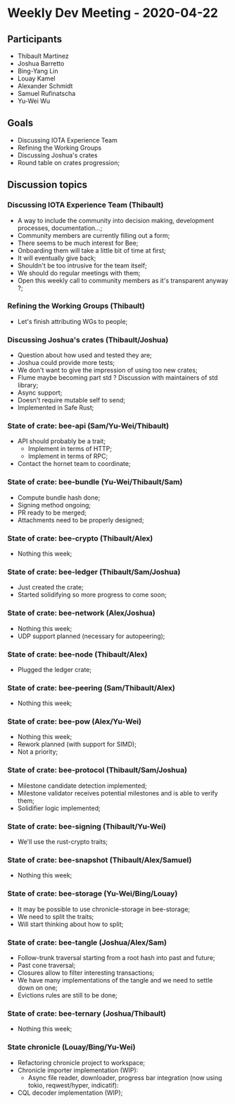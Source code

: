 # Weekly Dev Meeting - 2020-04-22

## Participants

- Thibault Martinez
- Joshua Barretto
- Bing-Yang Lin
- Louay Kamel
- Alexander Schmidt
- Samuel Rufinatscha
- Yu-Wei Wu

## Goals

- Discussing IOTA Experience Team
- Refining the Working Groups
- Discussing Joshua's crates
- Round table on crates progression;

## Discussion topics

### Discussing IOTA Experience Team (Thibault)

- A way to include the community into decision making, development processes, documentation...;
- Community members are currently filling out a form;
- There seems to be much interest for Bee;
- Onboarding them will take a little bit of time at first;
- It will eventually give back;
- Shouldn't be too intrusive for the team itself;
- We should do regular meetings with them;
- Open this weekly call to community members as it's transparent anyway ?;

### Refining the Working Groups (Thibault)

- Let's finish attributing WGs to people;

### Discussing Joshua's crates (Thibault/Joshua)

- Question about how used and tested they are;
- Joshua could provide more tests;
- We don't want to give the impression of using too new crates;
- Flume maybe becoming part std ? Discussion with maintainers of std library;
- Async support;
- Doesn't require mutable self to send;
- Implemented in Safe Rust;

### State of crate: bee-api (Sam/Yu-Wei/Thibault)

- API should probably be a trait;
    - Implement in terms of HTTP;
    - Implement in terms of RPC;
- Contact the hornet team to coordinate;

### State of crate: bee-bundle (Yu-Wei/Thibault/Sam)

- Compute bundle hash done;
- Signing method ongoing;
- PR ready to be merged;
- Attachments need to be properly designed;

### State of crate: bee-crypto (Thibault/Alex)

- Nothing this week;

### State of crate: bee-ledger (Thibault/Sam/Joshua)

- Just created the crate;
- Started solidifying so more progress to come soon;

### State of crate: bee-network (Alex/Joshua)

- Nothing this week;
- UDP support planned (necessary for autopeering);

### State of crate: bee-node (Thibault/Alex)

- Plugged the ledger crate;

### State of crate: bee-peering (Sam/Thibault/Alex)

- Nothing this week;

### State of crate: bee-pow (Alex/Yu-Wei)

- Nothing this week;
- Rework planned (with support for SIMD);
- Not a priority;

### State of crate: bee-protocol (Thibault/Sam/Joshua)

- Milestone candidate detection implemented;
- Milestone validator receives potential milestones and is able to verify them;
- Solidifier logic implemented;

### State of crate: bee-signing (Thibault/Yu-Wei)

- We'll use the rust-crypto traits;

### State of crate: bee-snapshot (Thibault/Alex/Samuel)

- Nothing this week;

### State of crate: bee-storage (Yu-Wei/Bing/Louay)

- It may be possible to use chronicle-storage in bee-storage;
- We need to split the traits;
- Will start thinking about how to split;

### State of crate: bee-tangle (Joshua/Alex/Sam)

- Follow-trunk traversal starting from a root hash into past and future;
- Past cone traversal;
- Closures allow to filter interesting transactions;
- We have many implementations of the tangle and we need to settle down on one;
- Evictions rules are still to be done;

### State of crate: bee-ternary (Joshua/Thibault)

- Nothing this week;

### State chronicle (Louay/Bing/Yu-Wei)

- Refactoring chronicle project to workspace;
- Chronicle importer implementation (WIP):
  - Async file reader, downloader, progress bar integration (now using tokio, reqwest/hyper, indicatif):
- CQL decoder implementation (WIP);
